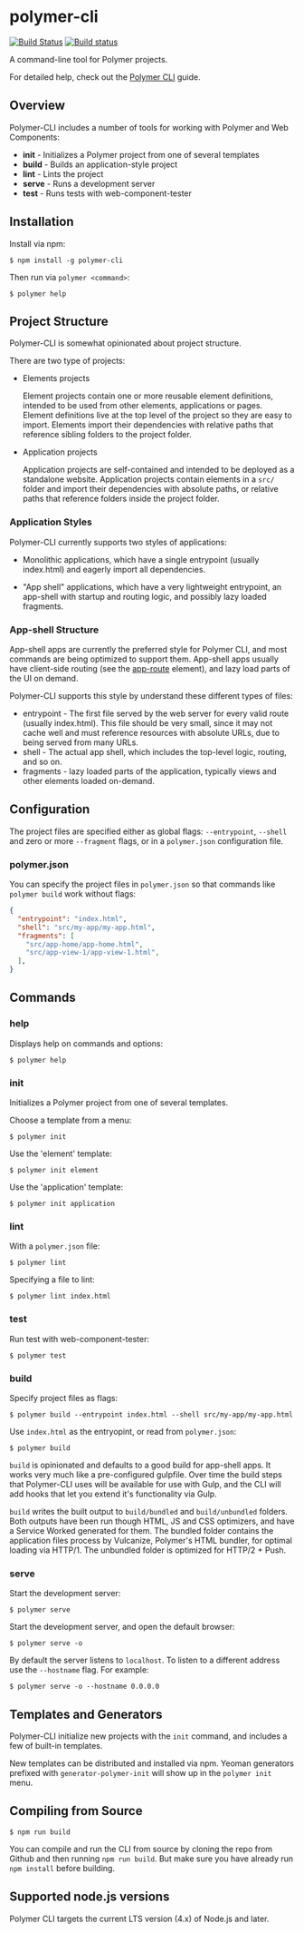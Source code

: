 # polymer-cli

[![Build Status](https://travis-ci.org/Polymer/polymer-cli.svg?branch=master)](https://travis-ci.org/Polymer/polymer-cli)
[![Build status](https://ci.appveyor.com/api/projects/status/3xc7rkapu39rw9fs/branch/master?svg=true)](https://ci.appveyor.com/project/justinfagnani/polymer-cli/branch/master)

A command-line tool for Polymer projects.

For detailed help, check out the
[Polymer CLI](https://www.polymer-project.org/1.0/docs/tools/polymer-cli)
guide.

## Overview

Polymer-CLI includes a number of tools for working with Polymer and Web Components:

  * __init__ - Initializes a Polymer project from one of several templates
  * __build__	- Builds an application-style project
  * __lint__ - Lints the project
  * __serve__	- Runs a development server
  * __test__ - Runs tests with web-component-tester

## Installation

Install via npm:

    $ npm install -g polymer-cli

Then run via `polymer <command>`:

    $ polymer help

## Project Structure

Polymer-CLI is somewhat opinionated about project structure.

There are two type of projects:

* Elements projects

  Element projects contain one or more reusable element definitions, intended to be used from other elements, applications or pages. Element definitions live at the top level of the project so they are easy to import. Elements import their dependencies with relative paths that reference sibling folders to the project folder.

* Application projects

  Application projects are self-contained and intended to be deployed as a standalone website. Application projects contain elements in a `src/` folder and import their dependencies with absolute paths, or relative paths that reference folders inside the project folder.

### Application Styles

Polymer-CLI currently supports two styles of applications:

  * Monolithic applications, which have a single entrypoint (usually index.html) and eagerly import all dependencies.

  * "App shell" applications, which have a very lightweight entrypoint, an app-shell with startup and routing logic, and possibly lazy loaded fragments.

### App-shell Structure

App-shell apps are currently the preferred style for Polymer CLI, and most commands are being optimized to support them. App-shell apps usually have client-side routing (see the [app-route](https://github.com/PolymerElements/app-route) element), and lazy load parts of the UI on demand.

Polymer-CLI supports this style by understand these different types of files:

  * entrypoint - The first file served by the web server for every valid route (usually index.html). This file should be very small, since it may not cache well and must reference resources with absolute URLs, due to being served from many URLs.
  * shell - The actual app shell, which includes the top-level logic, routing, and so on.
  * fragments - lazy loaded parts of the application, typically views and other elements loaded on-demand.

## Configuration

The project files are specified either as global flags: `--entrypoint`, `--shell` and zero or more `--fragment` flags, or in a `polymer.json` configuration file.

### polymer.json

You can specify the project files in `polymer.json` so that commands like `polymer build` work without flags:

```json
{
  "entrypoint": "index.html",
  "shell": "src/my-app/my-app.html",
  "fragments": [
    "src/app-home/app-home.html",
    "src/app-view-1/app-view-1.html",
  ],
}
```

## Commands

### help

Displays help on commands and options:

    $ polymer help

### init

Initializes a Polymer project from one of several templates.

Choose a template from a menu:

    $ polymer init

Use the 'element' template:

    $ polymer init element

Use the 'application' template:

    $ polymer init application

### lint

With a `polymer.json` file:

    $ polymer lint

Specifying a file to lint:

    $ polymer lint index.html

### test

Run test with web-component-tester:

    $ polymer test

### build

Specify project files as flags:

    $ polymer build --entrypoint index.html --shell src/my-app/my-app.html

Use `index.html` as the entryopint, or read from `polymer.json`:

    $ polymer build

`build` is opinionated and defaults to a good build for app-shell apps. It works very much like a pre-configured gulpfile. Over time the build steps that Polymer-CLI uses will be available for use with Gulp, and the CLI will add hooks that let you extend it's functionality via Gulp.

`build` writes the built output to `build/bundled` and `build/unbundled` folders. Both outputs have been run though HTML, JS and CSS optimizers, and have a Service Worked generated for them. The bundled folder contains the application files process by Vulcanize, Polymer's HTML bundler, for optimal loading via HTTP/1. The unbundled folder is optimized for HTTP/2 + Push.

### serve

Start the development server:

    $ polymer serve

Start the development server, and open the default browser:

    $ polymer serve -o

By default the server listens to `localhost`. To listen to a different address use the `--hostname` flag. For example:

    $ polymer serve -o --hostname 0.0.0.0

## Templates and Generators

Polymer-CLI initialize new projects with the `init` command, and includes
a few of built-in templates.

New templates can be distributed and installed via npm. Yeoman generators
prefixed with `generator-polymer-init` will show up in the `polymer init`
menu.

## Compiling from Source

    $ npm run build

You can compile and run the CLI from source by cloning the repo from Github and then running `npm run build`. But make sure you have already run `npm install` before building.

## Supported node.js versions

Polymer CLI targets the current LTS version (4.x) of Node.js and later.
